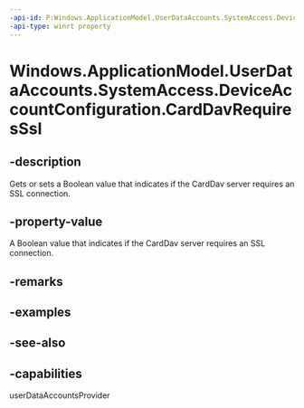 ```yaml
---
-api-id: P:Windows.ApplicationModel.UserDataAccounts.SystemAccess.DeviceAccountConfiguration.CardDavRequiresSsl
-api-type: winrt property
---
```


<!-- Property syntax
public bool CardDavRequiresSsl { get;  set; }
-->

# Windows.ApplicationModel.UserDataAccounts.SystemAccess.DeviceAccountConfiguration.CardDavRequiresSsl

## -description
Gets or sets a Boolean value that indicates if the CardDav server requires an SSL connection.

## -property-value
A Boolean value that indicates if the CardDav server requires an SSL connection.

## -remarks

## -examples

## -see-also


## -capabilities
userDataAccountsProvider
